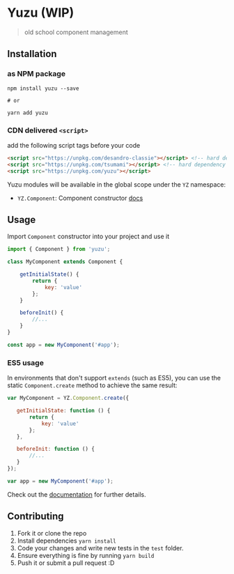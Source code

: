 # Yuzu (WIP)

> old school component management

## Installation

### as NPM package

```
npm install yuzu --save

# or

yarn add yuzu
```

### CDN delivered `<script>`

add the following script tags before your code
```html
<script src="https://unpkg.com/desandro-classie"></script> <!-- hard dependency -->
<script src="https://unpkg.com/tsumami"></script> <!-- hard dependency -->
<script src="https://unpkg.com/yuzu"></script>
```

Yuzu modules will be available in the global scope under the `YZ` namespace:

* `YZ.Component`: Component constructor [docs](doc/index.md)

## Usage

Import `Component` constructor into your project and use it

```js
import { Component } from 'yuzu';

class MyComponent extends Component {

	getInitialState() {
		return {
			key: 'value'
		};
	}

	beforeInit() {
		//...
	}
}

const app = new MyComponent('#app');
```

### ES5 usage

In environments that don't support `extends` (such as ES5), you can use the static `Component.create` method to achieve the same result:

 ```js
var MyComponent = YZ.Component.create({

	getInitialState: function () {
		return {
			key: 'value'
		};
	},

	beforeInit: function () {
		//...
	}
});

var app = new MyComponent('#app');
```

Check out the [documentation](doc/README.md) for further details.

## Contributing

1. Fork it or clone the repo
1. Install dependencies `yarn install`
1. Code your changes and write new tests in the `test` folder.
1. Ensure everything is fine by running `yarn build`
1. Push it or submit a pull request :D
